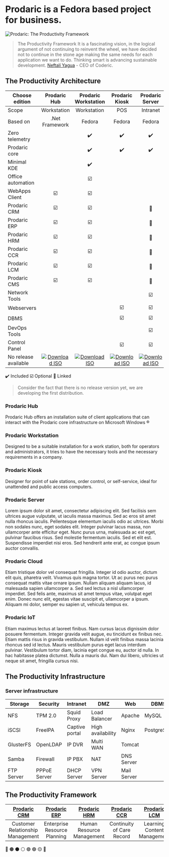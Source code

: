 # Prodaric is a Fedora based project for business.

![Prodaric: The Productivity Framework](https://prodaric.com/images/splash.png)

> The Productivity Framework It is a fascinating vision, in the logical argument of not continuing to reinvent the wheel, we have decided not to continue   in the stone age making the same needs for each application we want to do. Thinking smart is advancing sustainable development.
  [Neftalí Yagua](https://github.com/neftaliyagua) - CEO of Coderic.

## The Productivity Architecture

| Choose edition | Prodaric <br /> Hub | Prodaric <br /> Workstation | Prodaric <br /> Kiosk | Prodaric <br /> Server | Prodaric <br /> Cloud | Prodaric <br /> IoT |
| ---	| :-:	| :-:	| :-:	| :-:	| :-:	| :-:	|
| Scope | Workstation | Workstation | POS | Intranet | Internet | Embedded |
| Based on | .Net Framework | Fedora | Fedora | Fedora | Fedora | FreeRTOS |
| Zero telemetry |  | :heavy_check_mark: | :heavy_check_mark: | :heavy_check_mark: | :heavy_check_mark:	| :heavy_check_mark: |
| Prodaric core |  | :heavy_check_mark: | :heavy_check_mark: | :heavy_check_mark: | :heavy_check_mark:	| :heavy_check_mark: |
| Minimal KDE |  | :heavy_check_mark: | 	| 	| 	| |
| Office automation	| 	| :ballot_box_with_check:	| 	| 	| 	| |
| WebApps Client 	| :ballot_box_with_check: | :ballot_box_with_check:	| 	| 	| 	| |
| Prodaric CRM	| :ballot_box_with_check: | :ballot_box_with_check:	| 	| :link:	| :link:	| |
| Prodaric ERP	| :ballot_box_with_check: | :ballot_box_with_check:	| 	| :link:	| :link:	| |
| Prodaric HRM	| :ballot_box_with_check: | :ballot_box_with_check:	| 	| :link:	| :link:	| |
| Prodaric CCR | :ballot_box_with_check:	| :ballot_box_with_check:	| 	| :link:	| :link:	| |
| Prodaric LCM	| :ballot_box_with_check: | :ballot_box_with_check:	| 	| :link:	| :link:	| |
| Prodaric CMS	| :ballot_box_with_check: | :ballot_box_with_check:	| 	| :link:	| :link:	| |
| Network Tools	|	 | 	| 	| :ballot_box_with_check:	| 	| |
| Webservers	| 	| 	| :ballot_box_with_check:	| :ballot_box_with_check:	| :ballot_box_with_check: | |
| DBMS	| 	| 	| :ballot_box_with_check:	| :ballot_box_with_check:	| :ballot_box_with_check: | |
| DevOps Tools	| 	| 	| | :ballot_box_with_check: | :ballot_box_with_check: | |
| Control Panel	| 	| 	| :ballot_box_with_check: | :ballot_box_with_check: | :ballot_box_with_check: | |
| No release available	| [![Download ISO](https://prodaric.com/images/download.svg "Download ISO")](https://prodaric.com) | [![Download ISO](https://prodaric.com/images/download.svg "Download ISO")](https://prodaric.com) | [![Download ISO](https://prodaric.com/images/download.svg "Download ISO")](https://prodaric.com) | [![Download ISO](https://prodaric.com/images/download.svg "Download ISO")](https://prodaric.com) | [![Download ISO](https://prodaric.com/images/download.svg "Download ISO")](https://prodaric.com) | [![Download ISO](https://prodaric.com/images/download.svg "Download ISO")](https://prodaric.com/) |

:heavy_check_mark: Included 
:ballot_box_with_check:	Optional 
:link: Linked 

> Consider the fact that there is no release version yet, we are developing the first distribution.

### Prodaric Hub

Prodaric Hub offers an installation suite of client applications that can interact with the Prodaric core infrastructure on Microsoft Windows &reg;

### Prodaric Workstation

Designed to be a suitable installation for a work station, both for operators and administrators, it tries to have the necessary tools and the necessary requirements in a company.

### Prodaric Kiosk

Designer for point of sale stations, order control, or self-service, ideal for unattended and public access computers.

### Prodaric Server

Lorem ipsum dolor sit amet, consectetur adipiscing elit. Sed facilisis sem ultrices augue vulputate, ut iaculis massa maximus. Sed ac eros sit amet nulla rhoncus iaculis. Pellentesque elementum iaculis odio ac ultrices. Morbi non sodales nunc, eget sodales elit. Integer pulvinar lacus massa, non ullamcorper ante efficitur eget. Nunc purus urna, malesuada ac est eget, pulvinar faucibus risus. Sed molestie fermentum iaculis. Sed et elit est. Suspendisse imperdiet nisi eros. Sed hendrerit ante erat, ac congue ipsum auctor convallis.

 ### Prodaric Cloud

Etiam tristique dolor vel consequat fringilla. Integer id odio auctor, dictum elit quis, pharetra velit. Vivamus quis magna tortor. Ut ac purus nec purus consequat mattis vitae ornare ipsum. Nullam aliquam aliquam lacus, id malesuada sapien ullamcorper a. Sed sed lectus a nisl ullamcorper imperdiet. Sed felis ante, maximus sit amet tempus vitae, volutpat eget enim. Donec nunc elit, egestas vitae suscipit et, ullamcorper a ipsum. Aliquam mi dolor, semper eu sapien ut, vehicula tempus ex.

 ### Prodaric IoT

Etiam maximus lectus at laoreet finibus. Nam cursus lacus dignissim dolor posuere fermentum. Integer gravida velit augue, eu tincidunt ex finibus nec. Etiam mattis risus in gravida vestibulum. Nullam id velit finibus massa lacinia rhoncus sed id lectus. Mauris vestibulum purus eget lacus interdum pulvinar. Vestibulum tortor diam, lacinia eget congue eu, auctor id nulla. In hac habitasse platea dictumst. Nulla a mauris dui. Nam dui libero, ultricies ut neque sit amet, fringilla cursus nisi.

## The Productivity Infrastructure

### Server infrastructure

| Storage | Security | Intranet |  DMZ | Web | DBMS | DevOps | Virtualization |
|---	|---	|---	|---	|---	|---	|---	|---	|
| NFS | TPM 2.0 | Squid Proxy | Load Balancer | Apache | MySQL | Jenkins | KVM |
| iSCSI | FreeIPA | Captive portal | High availability | Nginx | PostgreSQL | TeamCity | Vagrant |
| GlusterFS | OpenLDAP | IP DVR | Multi WAN | Tomcat	|  | GitLab | Podman |
| Samba | Firewall | IP PBX | NAT | DNS Server |  | Redmine | Kubernetes |
| FTP Server | PPPoE Server | DHCP Server | VPN Server | Mail Server	|  	| |  |

## The Productivity Framework

| [Prodaric CRM](https://crm.prodaric.com) | [Prodaric ERP](https://erp.prodaric.com) | [Prodaric HRM](https://hrm.prodaric.com) | [Prodaric CCR](https://ccr.prodaric.com) | [Prodaric LCM](https://.prodaric.com) | [Prodaric CMS](https://cms.prodaric.com) |
|:---:	|:---:	|:---:	|:---:	|:---:	|:---:	|
| Customer Relationship Management	| Enterprise Resource Planning	| Human Resource Management	| Continuity of Care Record	| Learning Content Management	| Content Management System	|

🔴 🟠 ⚫ ⚪ 🟣 🟢 🟡 🔵
